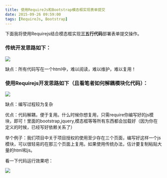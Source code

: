 ```yaml
---
title: 使用RequireJs和Bootstrap模态框实现表单提交
date: 2015-09-26 09:59:00
tags: [RequireJs, Bootstrap]
---
```


下面我将使用Requirejs结合模态框实现**三五行代码**部署表单提交操作。

<!--more-->

### 传统开发思路如下：

![](https://ws2.sinaimg.cn/mw690/83900b4egw1f9yh3tas1qj20i208bt9d.jpg)

缺点：所有代码写在一个html中，难以阅读，难以维护，难以复用！

### 使用Requirejs开发思路如下（且看笔者如何解耦模块化代码）：

![](https://ws2.sinaimg.cn/mw690/83900b4egw1f9yh3q1t3zj20df0csmxk.jpg)

 缺点：编写过程较为复杂

优点：代码解耦，便于复用。什么时候你想复用，只需require你编写好的js模块，即可！里面的bootstrap,jquery,模态框等等所有东西都会加载好（因为你在定义的时候，已经写好依赖关系了）

举个例子：我们项目中关于项目授权的使用至少存在三个页面，编写好这样一个js模块，可以很轻易的在那三个页面上复用。如果使用传统办法，估计要复制粘贴大量的html和js。

看一下代码运行效果吧：

![](https://ws2.sinaimg.cn/mw690/83900b4egw1f9yh3vaig6j20os0pjafa.jpg)